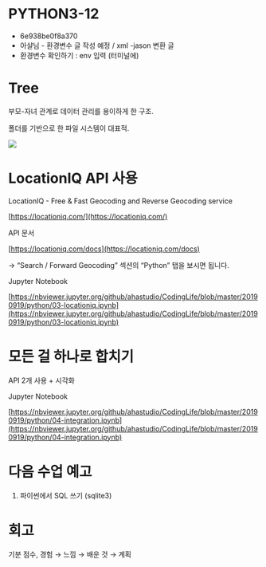 # PYTHON3-12

- 6e938be0f8a370
- 아샬님 - 환경변수 글 작성 예정 / xml -jason 변환 글
- 환경변수 확인하기 : env 입력 (터미널에)

# Tree

부모-자녀 관계로 데이터 관리를 용이하게 한 구조.

폴더를 기반으로 한 파일 시스템이 대표적.

![](Untitled-a50d5407-12f2-4773-8e05-435cfd517b56.png)

# LocationIQ API 사용

LocationIQ - Free & Fast Geocoding and Reverse Geocoding service

[https://locationiq.com/](https://locationiq.com/)

API 문서

[https://locationiq.com/docs](https://locationiq.com/docs)

→ “Search / Forward Geocoding” 섹션의 “Python” 탭을 보시면 됩니다.

Jupyter Notebook

[https://nbviewer.jupyter.org/github/ahastudio/CodingLife/blob/master/20190919/python/03-locationiq.ipynb](https://nbviewer.jupyter.org/github/ahastudio/CodingLife/blob/master/20190919/python/03-locationiq.ipynb)

# 모든 걸 하나로 합치기

API 2개 사용 + 시각화

Jupyter Notebook

[https://nbviewer.jupyter.org/github/ahastudio/CodingLife/blob/master/20190919/python/04-integration.ipynb](https://nbviewer.jupyter.org/github/ahastudio/CodingLife/blob/master/20190919/python/04-integration.ipynb)

# 다음 수업 예고

1. 파이썬에서 SQL 쓰기 (sqlite3)

# 회고

기분 점수, 경험 → 느낌 → 배운 것 → 계획